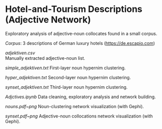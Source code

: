 # Hotel-and-Tourism Descriptions (Adjective Network)

Exploratory analysis of adjective-noun collocates found in a small corpus.

*Corpus*: 3 descriptions of German luxury hotels (https://de.escapio.com)

*adjektiven.csv*      
  Manually extracted adjective-noun list.

*simple_adjektiven.txt*
First-layer noun hypernim clustering.

*hyper_adjektiven.txt*
Second-layer noun hypernim clustering.

*synset_adjektiven.txt*
Third-layer noun hypernim clustering.

*Adjctives.ipynb*
Data cleaning, exploratory analysis and network building.

*nouns.pdf~png*
Noun-clustering network visualization (with Gephi).

*synset.pdf~png*
Adjective-noun collocations network visualization (with Gephi).
